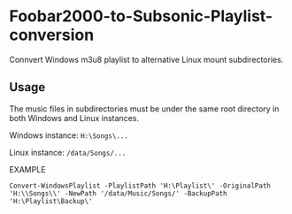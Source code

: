 # Foobar2000-to-Subsonic-Playlist-conversion
Connvert Windows m3u8 playlist to alternative Linux mount subdirectories. 

## Usage
The music files in subdirectories must be under the same root directory in both Windows and Linux instances.

Windows instance: `H:\Songs\...`

Linux instance: `/data/Songs/...`

EXAMPLE
```
Convert-WindowsPlaylist -PlaylistPath 'H:\Playlist\' -OriginalPath 'H:\\Songs\\' -NewPath '/data/Music/Songs/' -BackupPath 'H:\Playlist\Backup\'
```
